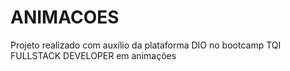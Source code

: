 # ANIMACOES
<p>Projeto realizado com auxílio da plataforma DIO no bootcamp TQI FULLSTACK DEVELOPER em animações<p>
